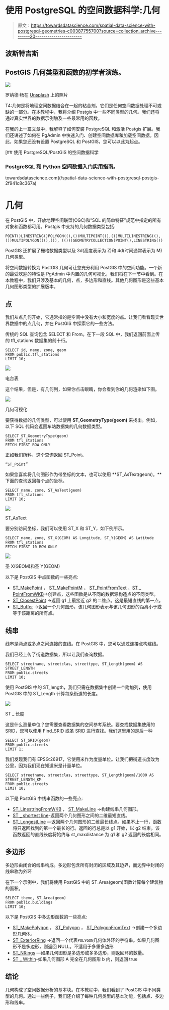 # 使用 PostgreSQL 的空间数据科学:几何

> 原文：<https://towardsdatascience.com/spatial-data-science-with-postgresql-geometries-c00387755700?source=collection_archive---------20----------------------->

## 波斯特吉斯

## PostGIS 几何类型和函数的初学者演练。

![](img/f2db1813a2b186a031623c64f5c76525.png)

罗纳德·杨在 [Unsplash](https://unsplash.com?utm_source=medium&utm_medium=referral) 上的照片

T4:几何是将地理空间数据结合在一起的粘合剂。它们是任何空间数据处理不可或缺的一部分。在本教程中，我将介绍 Postgis 中一些不同类型的几何。我们还将通过真实世界的数据示例触及一些最常用的函数。

在我的上一篇文章中，我解释了如何安装 PostgreSQL 和激活 Postgis 扩展。我们还讲述了如何在 PgAdmin 中快速入门、创建空间数据库和加载空间数据。因此，如果您还没有设置 PostgreSQL 和 PostGIS，您可以以此为起点。

[](/spatial-data-science-with-postgresql-postgis-2f941c8c367a) [## 使用 PostgreSQL/PostGIS 的空间数据科学

### PostgreSQL 和 Python 空间数据入门实用指南。

towardsdatascience.com](/spatial-data-science-with-postgresql-postgis-2f941c8c367a) 

# 几何

在 PostGIS 中，开放地理空间联盟(OGC)和“SQL 的简单特征”规范中指定的所有对象和函数都可用。Postgis 中支持的几何数据类型包括:

```
POINT()LINESTRING()POLYGON((),())MULTIPOINT((),())MULTILINESTRING((),())MULTIPOLYGON(((),()), (()))GEOMETRYCOLLECTION(POINT(),LINESTRING())
```

PostGIS 还扩展了栅格数据类型以及 3d(高度表示为 Z)和 4d(时间通常表示为 M)几何类型。

将空间数据转换为 PostGIS 几何可让您充分利用 PostGIS 中的空间功能。一个新的最受欢迎的特性是 PgAdmin 中内置的几何可视化，我们将在下一节中看到。在本教程中，我们只涉及基本的几何，点，多边形和直线。其他几何图形是这些基本几何图形类型的扩展版本。

## 点

我们从点几何开始，它通常指的是空间中没有大小和宽度的点。让我们看看现实世界数据中的点几何，并在 PostGIS 中探索它的一些方法。

传统的 SQL 查询包含 SELECT 和 From。在下一段 SQL 中，我们返回前面上传的 tfl_stations 数据集的前十行。

```
SELECT id, name, zone, geom 
FROM public.tfl_stations
LIMIT 10;
```

![](img/601a453c3179b397cbf5d8022935dfcd.png)

电台表

这个结果，但是，有几何列，如果你点击眼睛，你会看到你的几何渲染如下图。

![](img/4b8228fc234cbf76a22840c9994e3654.png)

几何可视化

要获得数据的几何类型，可以使用 **ST_GeometryType(geom)** 来找出。例如，以下 SQL 代码会返回车站数据集的几何数据类型。

```
SELECT ST_GeometryType(geom)
FROM tfl_stations
FETCH FIRST ROW ONLY
```

正如我们所料，这个查询返回 ST_Point。

```
“ST_Point”
```

如果您喜欢将几何图形作为带坐标的文本，也可以使用 **ST_AsText(geom)。**下面的查询返回每个点的坐标。

```
SELECT name, zone, ST_AsText(geom)
FROM tfl_stations
LIMIT 10;
```

![](img/7ab594069589a5c22615b3ede3314c27.png)

ST_AsText

要分别访问坐标，我们可以使用 ST_X 和 ST_Y，如下例所示。

```
SELECT name, zone, ST_X(GEOM) AS Longitude, ST_Y(GEOM) AS Latitude
FROM tfl_stations
FETCH FIRST 10 ROW ONLY
```

![](img/e38c3b1626db301d4819b5c37f0e2073.png)

圣 X(GEOM)和圣 Y(GEOM)

以下是 PostGIS 中点函数的一些亮点:

*   [ST_MakePoint](https://postgis.net/docs/manual-2.0/ST_MakePoint.html) ， [ST_MakePointM](https://postgis.net/docs/manual-2.0/ST_MakePointM.html) ， [ST_PointFromText](https://postgis.net/docs/manual-2.0/ST_PointFromText.html) ，[ST _ PointFromWKB](https://postgis.net/docs/manual-2.0/ST_PointFromWKB.html)→创建点，这些函数是从不同的数据源构造点的不同类型。
*   [ST_ClosestPoint](https://postgis.net/docs/manual-2.0/ST_ClosestPoint.html) →返回 g1 上最接近 g2 的二维点。这是最短直线的第一点。
*   [ST_Buffer](https://postgis.net/docs/manual-2.0/ST_Buffer.html) →返回一个几何图形，该几何图形表示与该几何图形的距离小于或等于该距离的所有点。

## 线串

线串是两点或多点之间连接的直线。在 PostGIS 中，您可以通过连接点构建线。

我们已经上传了街道数据集，所以让我们查询数据。

```
SELECT streetname, streetclas, streettype, ST_Length(geom) AS STREET_LENGTH
FROM public.streets
LIMIT 10;
```

使用 PostGIS 中的 ST_length，我们只需在数据集中创建一个附加列，使用 PostGIS 中的 ST_Length 计算每条街道的长度。

![](img/2be35b781ecb7d5e903b3c15d9ec9145.png)

ST _ 长度

这是什么测量单位？您需要查看数据集的空间参考系统。要查找数据集使用的 SRID，您可以使用 Find_SRID 或圣 SRID 进行查找。我们这里用的是后一种

```
SELECT ST_SRID(geom)
FROM public.streets
LIMIT 1;
```

我们发现我们有 EPSG:26917，它使用米作为度量单位。让我们把街道长度改为公里，因为我们现在知道米是计量单位。

```
SELECT streetname, streetclas, streettype, ST_Length(geom)/1000 AS STREET_LENGTH_KM
FROM public.streets
LIMIT 10;
```

以下是 PostGIS 中线串函数的一些亮点:

*   [ST_LinestringFromWKB](https://postgis.net/docs/manual-2.0/ST_LinestringFromWKB.html) ， [ST_MakeLine](https://postgis.net/docs/manual-2.0/ST_MakeLine.html) →构建线串几何图形。
*   [ST _ shortest line](https://postgis.net/docs/manual-2.0/ST_ShortestLine.html)-返回两个几何图形之间的二维最短直线。
*   [ST_LongestLine](https://postgis.net/docs/manual-2.0/ST_LongestLine.html) —返回两个几何图形的二维最长线点。如果不止一行，函数将只返回找到的第一个最长的行。返回的行总是以 g1 开始，以 g2 结束。该函数返回的直线长度将始终与 st_maxdistance 为 g1 和 g2 返回的长度相同。

## 多边形

多边形由闭合的线串构成。多边形包含所有封闭的区域及其边界，而边界中封闭的线串称为外环

在下一个示例中，我们将使用 PostGIS 中的 ST_Area(geom)函数计算每个建筑物的面积。

```
SELECT theme, ST_Area(geom)
FROM public.buildings
LIMIT 10;
```

以下是 PostGIS 中多边形函数的一些亮点:

*   [ST_MakePolygon](https://postgis.net/docs/manual-2.0/ST_MakePolygon.html) ， [ST_Polygon](https://postgis.net/docs/manual-2.0/ST_Polygon.html) ， [ST_PolygonFromText](https://postgis.net/docs/manual-2.0/ST_PolygonFromText.html) →创建一个多边形几何体。
*   [ST_ExteriorRing](https://postgis.net/docs/manual-2.0/ST_ExteriorRing.html) →返回一个代表`POLYGON`几何体外环的字符串。如果几何图形不是多边形，则返回 NULL。不适用于多重多边形
*   [ST_NRings](https://postgis.net/docs/manual-2.0/ST_NRings.html) —如果几何图形是多边形或多多边形，则返回环的数量。
*   [ST _ Within](https://postgis.net/docs/manual-2.0/ST_Within.html)-如果几何图形 A 完全在几何图形 b 内，则返回 true

## 结论

几何构成了空间数据分析的基本块。在本教程中，我们看到了 PostGIS 中不同类型的几何。通过一些例子，我们还介绍了每种几何类型的基本功能，包括点、多边形和线串。